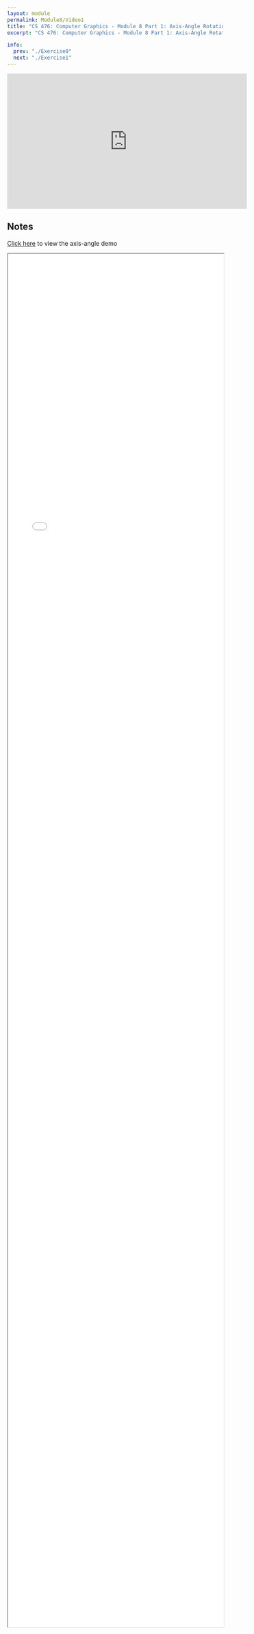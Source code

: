 ```yaml
---
layout: module
permalink: Module8/Video1
title: "CS 476: Computer Graphics - Module 8 Part 1: Axis-Angle Rotations"
excerpt: "CS 476: Computer Graphics - Module 8 Part 1: Axis-Angle Rotations"

info:
  prev: "./Exercise0"
  next: "./Exercise1"
---
```


<iframe width="560" height="315" src="https://www.youtube.com/embed/z8S1axQbBkk?si=w3DcCuy4KhxYYn_C" title="YouTube video player" frameborder="0" allow="accelerometer; autoplay; clipboard-write; encrypted-media; gyroscope; picture-in-picture; web-share" referrerpolicy="strict-origin-when-cross-origin" allowfullscreen></iframe>

<h2>Notes</h2>

<p>
<a href = "../../RigidBodyAnim/axisangle.html">Click here</a> to view the axis-angle demo
</p>

<iframe src = "../images/Unit2/Rotations3D/EulerRotTheorem.html" width="100%" height=3200></iframe>